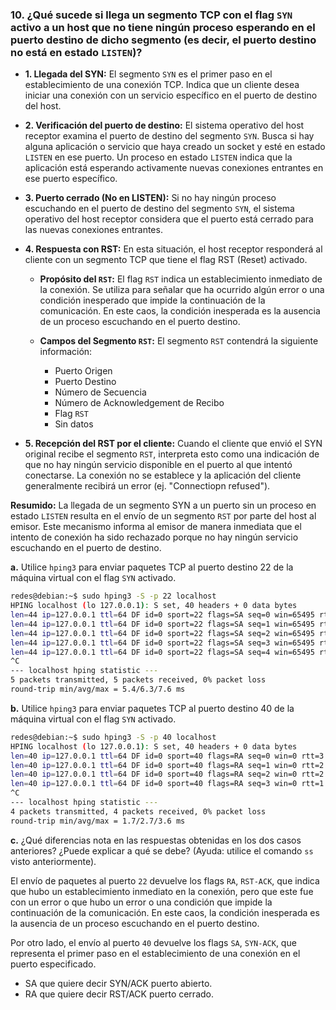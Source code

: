 ### 10. ¿Qué sucede si llega un segmento TCP con el flag ```SYN``` activo a un host que no tiene ningún proceso esperando en el puerto destino de dicho segmento (es decir, el puerto destino no está en estado ```LISTEN```)?

- **1. Llegada del SYN:** El segmento ```SYN``` es el primer paso en el establecimiento de una conexión TCP. Indica que un cliente desea iniciar una conexión con un servicio específico en el puerto de destino del host.

- **2. Verificación del puerto de destino:** El sistema operativo del host receptor examina el puerto de destino del segmento ```SYN```. Busca si hay alguna aplicación o servicio que haya creado un socket y esté en estado ```LISTEN``` en ese puerto. Un proceso en estado ```LISTEN``` indica que la aplicación está esperando activamente nuevas conexiones entrantes en ese puerto específico.

- **3. Puerto cerrado (No en LISTEN):** Si no hay ningún proceso escuchando en el puerto de destino del segmento ```SYN```, el sistema operativo del host receptor considera que el puerto está cerrado para las nuevas conexiones entrantes.

- **4. Respuesta con RST:** En esta situación, el host receptor responderá al cliente con un segmento TCP que tiene el flag RST (Reset) activado.
    - **Propósito del ```RST```:** El flag ```RST``` indica un establecimiento inmediato de la conexión. Se utiliza para señalar que ha ocurrido algún error o una condición inesperado que impide la continuación de la comunicación. En este caos, la condición inesperada es la ausencia de un proceso escuchando en el puerto destino.

    - **Campos del Segmento ```RST```:** El segmento ```RST``` contendrá la siguiente información:
        - Puerto Origen
        - Puerto Destino
        - Número de Secuencia
        - Número de Acknowledgement de Recibo
        - Flag ```RST```
        - Sin datos

- **5. Recepción del RST por el cliente:** Cuando el cliente que envió el SYN original recibe el segmento ```RST```, interpreta esto como una indicación de que no hay ningún servicio disponible en el puerto al que intentó conectarse. La conexión no se establece y la aplicación del cliente generalmente recibirá un error (ej. "Connectiopn refused").

**Resumido:** La llegada de un segmento SYN a un puerto sin un proceso en estado ```LISTEN``` resulta en el envío de un segmento ```RST``` por parte del host al emisor. Este mecanismo informa al emisor de manera inmediata que el intento de conexión ha sido rechazado porque no hay ningún servicio escuchando en el puerto de destino.

**a.** Utilice ```hping3``` para enviar paquetes TCP al puerto destino 22 de la máquina virtual con el flag ```SYN``` activado.

```bash
redes@debian:~$ sudo hping3 -S -p 22 localhost
HPING localhost (lo 127.0.0.1): S set, 40 headers + 0 data bytes
len=44 ip=127.0.0.1 ttl=64 DF id=0 sport=22 flags=SA seq=0 win=65495 rtt=7.2 ms
len=44 ip=127.0.0.1 ttl=64 DF id=0 sport=22 flags=SA seq=1 win=65495 rtt=5.8 ms
len=44 ip=127.0.0.1 ttl=64 DF id=0 sport=22 flags=SA seq=2 win=65495 rtt=5.4 ms
len=44 ip=127.0.0.1 ttl=64 DF id=0 sport=22 flags=SA seq=3 win=65495 rtt=7.6 ms
len=44 ip=127.0.0.1 ttl=64 DF id=0 sport=22 flags=SA seq=4 win=65495 rtt=5.8 ms
^C
--- localhost hping statistic ---
5 packets transmitted, 5 packets received, 0% packet loss
round-trip min/avg/max = 5.4/6.3/7.6 ms
```

**b.** Utilice ```hping3``` para enviar paquetes TCP al puerto destino 40 de la máquina virtual con el flag ```SYN``` activado.

```bash
redes@debian:~$ sudo hping3 -S -p 40 localhost
HPING localhost (lo 127.0.0.1): S set, 40 headers + 0 data bytes
len=40 ip=127.0.0.1 ttl=64 DF id=0 sport=40 flags=RA seq=0 win=0 rtt=3.6 ms
len=40 ip=127.0.0.1 ttl=64 DF id=0 sport=40 flags=RA seq=1 win=0 rtt=2.8 ms
len=40 ip=127.0.0.1 ttl=64 DF id=0 sport=40 flags=RA seq=2 win=0 rtt=2.8 ms
len=40 ip=127.0.0.1 ttl=64 DF id=0 sport=40 flags=RA seq=3 win=0 rtt=1.7 ms
^C
--- localhost hping statistic ---
4 packets transmitted, 4 packets received, 0% packet loss
round-trip min/avg/max = 1.7/2.7/3.6 ms
```

**c.** ¿Qué diferencias nota en las respuestas obtenidas en los dos casos anteriores? ¿Puede explicar a qué se debe? (Ayuda: utilice el comando ```ss``` visto anteriormente).

El envío de paquetes al puerto ```22``` devuelve los flags ```RA```, ```RST-ACK```, que indica que hubo un establecimiento inmediato en la conexión, pero que este fue con un error o que hubo un error o una condición que impide la continuación de la comunicación. En este caos, la condición inesperada es la ausencia de un proceso escuchando en el puerto destino.

Por otro lado, el envío al puerto ```40``` devuelve los flags ```SA```, ```SYN-ACK```, que representa el primer paso en el establecimiento de una conexión en el puerto especificado.

- SA que quiere decir SYN/ACK puerto abierto.
- RA que quiere decir RST/ACK puerto cerrado.